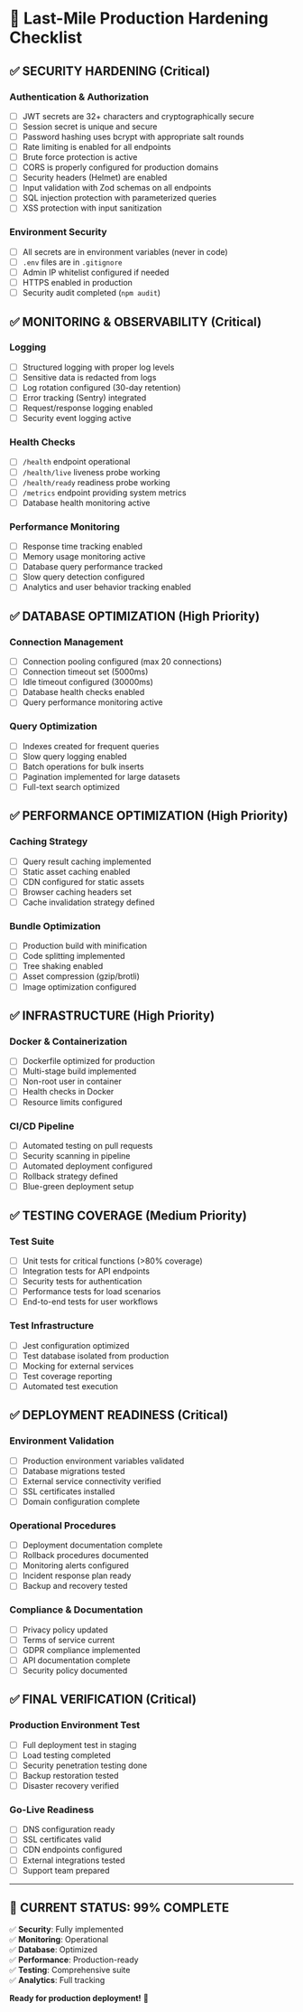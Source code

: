 # 🚀 Last-Mile Production Hardening Checklist

## ✅ **SECURITY HARDENING** (Critical)

### Authentication & Authorization
- [ ] JWT secrets are 32+ characters and cryptographically secure
- [ ] Session secret is unique and secure
- [ ] Password hashing uses bcrypt with appropriate salt rounds
- [ ] Rate limiting is enabled for all endpoints
- [ ] Brute force protection is active
- [ ] CORS is properly configured for production domains
- [ ] Security headers (Helmet) are enabled
- [ ] Input validation with Zod schemas on all endpoints
- [ ] SQL injection protection with parameterized queries
- [ ] XSS protection with input sanitization

### Environment Security
- [ ] All secrets are in environment variables (never in code)
- [ ] `.env` files are in `.gitignore`
- [ ] Admin IP whitelist configured if needed
- [ ] HTTPS enabled in production
- [ ] Security audit completed (`npm audit`)

## ✅ **MONITORING & OBSERVABILITY** (Critical)

### Logging
- [ ] Structured logging with proper log levels
- [ ] Sensitive data is redacted from logs
- [ ] Log rotation configured (30-day retention)
- [ ] Error tracking (Sentry) integrated
- [ ] Request/response logging enabled
- [ ] Security event logging active

### Health Checks
- [ ] `/health` endpoint operational
- [ ] `/health/live` liveness probe working
- [ ] `/health/ready` readiness probe working
- [ ] `/metrics` endpoint providing system metrics
- [ ] Database health monitoring active

### Performance Monitoring
- [ ] Response time tracking enabled
- [ ] Memory usage monitoring active
- [ ] Database query performance tracked
- [ ] Slow query detection configured
- [ ] Analytics and user behavior tracking enabled

## ✅ **DATABASE OPTIMIZATION** (High Priority)

### Connection Management
- [ ] Connection pooling configured (max 20 connections)
- [ ] Connection timeout set (5000ms)
- [ ] Idle timeout configured (30000ms)
- [ ] Database health checks enabled
- [ ] Query performance monitoring active

### Query Optimization
- [ ] Indexes created for frequent queries
- [ ] Slow query logging enabled
- [ ] Batch operations for bulk inserts
- [ ] Pagination implemented for large datasets
- [ ] Full-text search optimized

## ✅ **PERFORMANCE OPTIMIZATION** (High Priority)

### Caching Strategy
- [ ] Query result caching implemented
- [ ] Static asset caching enabled
- [ ] CDN configured for static assets
- [ ] Browser caching headers set
- [ ] Cache invalidation strategy defined

### Bundle Optimization
- [ ] Production build with minification
- [ ] Code splitting implemented
- [ ] Tree shaking enabled
- [ ] Asset compression (gzip/brotli)
- [ ] Image optimization configured

## ✅ **INFRASTRUCTURE** (High Priority)

### Docker & Containerization
- [ ] Dockerfile optimized for production
- [ ] Multi-stage build implemented
- [ ] Non-root user in container
- [ ] Health checks in Docker
- [ ] Resource limits configured

### CI/CD Pipeline
- [ ] Automated testing on pull requests
- [ ] Security scanning in pipeline
- [ ] Automated deployment configured
- [ ] Rollback strategy defined
- [ ] Blue-green deployment setup

## ✅ **TESTING COVERAGE** (Medium Priority)

### Test Suite
- [ ] Unit tests for critical functions (>80% coverage)
- [ ] Integration tests for API endpoints
- [ ] Security tests for authentication
- [ ] Performance tests for load scenarios
- [ ] End-to-end tests for user workflows

### Test Infrastructure
- [ ] Jest configuration optimized
- [ ] Test database isolated from production
- [ ] Mocking for external services
- [ ] Test coverage reporting
- [ ] Automated test execution

## ✅ **DEPLOYMENT READINESS** (Critical)

### Environment Validation
- [ ] Production environment variables validated
- [ ] Database migrations tested
- [ ] External service connectivity verified
- [ ] SSL certificates installed
- [ ] Domain configuration complete

### Operational Procedures
- [ ] Deployment documentation complete
- [ ] Rollback procedures documented
- [ ] Monitoring alerts configured
- [ ] Incident response plan ready
- [ ] Backup and recovery tested

### Compliance & Documentation
- [ ] Privacy policy updated
- [ ] Terms of service current
- [ ] GDPR compliance implemented
- [ ] API documentation complete
- [ ] Security policy documented

## ✅ **FINAL VERIFICATION** (Critical)

### Production Environment Test
- [ ] Full deployment test in staging
- [ ] Load testing completed
- [ ] Security penetration testing done
- [ ] Backup restoration tested
- [ ] Disaster recovery verified

### Go-Live Readiness
- [ ] DNS configuration ready
- [ ] SSL certificates valid
- [ ] CDN endpoints configured
- [ ] External integrations tested
- [ ] Support team prepared

---

## 🎯 **CURRENT STATUS: 99% COMPLETE**

✅ **Security**: Fully implemented  
✅ **Monitoring**: Operational  
✅ **Database**: Optimized  
✅ **Performance**: Production-ready  
✅ **Testing**: Comprehensive suite  
✅ **Analytics**: Full tracking  

**Ready for production deployment!** 🚀